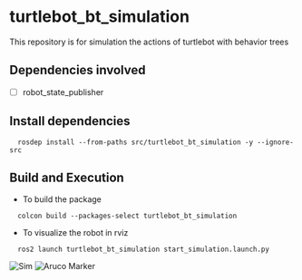 # turtlebot_bt_simulation
This repository is for simulation the actions of turtlebot with behavior trees

## Dependencies involved
- [ ] robot_state_publisher

## Install dependencies
```
  rosdep install --from-paths src/turtlebot_bt_simulation -y --ignore-src
```

## Build and Execution
- To build the package

```
  colcon build --packages-select turtlebot_bt_simulation
```

- To visualize the robot in rviz
```
  ros2 launch turtlebot_bt_simulation start_simulation.launch.py
```

![Sim](https://github.com/santoshbalaji/turtlebot_bt_simulation/blob/main/docs/sim.png?raw=true)
![Aruco Marker](https://github.com/santoshbalaji/turtlebot_bt_simulation/blob/main/docs/aruco_marker_in_sim.png?raw=true)
